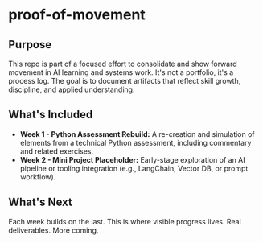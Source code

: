 # proof-of-movement

## Purpose
This repo is part of a focused effort to consolidate and show forward movement in AI learning and systems work. It's not a portfolio, it's a process log. The goal is to document artifacts that reflect skill growth, discipline, and applied understanding.

## What's Included
- **Week 1 - Python Assessment Rebuild:** A re-creation and simulation of elements from a technical Python assessment, including commentary and related exercises.
- **Week 2 - Mini Project Placeholder:** Early-stage exploration of an AI pipeline or tooling integration (e.g., LangChain, Vector DB, or prompt workflow).

## What's Next
Each week builds on the last. This is where visible progress lives. Real deliverables. More coming.
